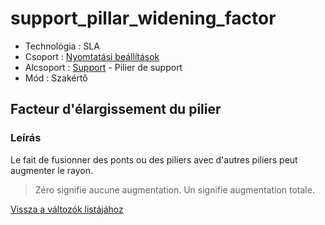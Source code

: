 # support\_pillar\_widening\_factor

* Technológia : SLA
* Csoport : [Nyomtatási beállítások](../sla_printer/sla_parameters.md)
* Alcsoport : [Support](../../beallitasok/print_settings.md#support) - Pilier de support
* Mód : Szakértő

## Facteur d'élargissement du pilier

### Leírás

Le fait de fusionner des ponts ou des piliers avec d'autres piliers peut augmenter le rayon.

> Zéro signifie aucune augmentation. Un signifie augmentation totale.

[Vissza a változók listájához](/)

